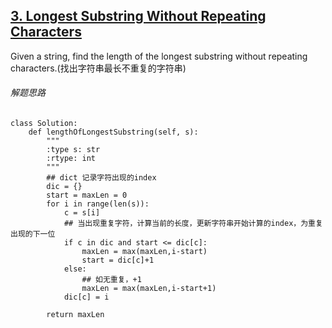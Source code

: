 ## [3. Longest Substring Without Repeating Characters](https://leetcode.com/problems/longest-substring-without-repeating-characters/)
Given a string, find the length of the longest substring without repeating characters.(找出字符串最长不重复的字符串)

###### 解题思路
```
class Solution:
    def lengthOfLongestSubstring(self, s):
        """
        :type s: str
        :rtype: int
        """
        ## dict 记录字符出现的index
        dic = {}
        start = maxLen = 0
        for i in range(len(s)):
            c = s[i]
            ## 当出现重复字符，计算当前的长度，更新字符串开始计算的index，为重复出现的下一位
            if c in dic and start <= dic[c]:
                maxLen = max(maxLen,i-start)
                start = dic[c]+1
            else:
            	## 如无重复，+1
                maxLen = max(maxLen,i-start+1)
            dic[c] = i
        
        return maxLen

```
